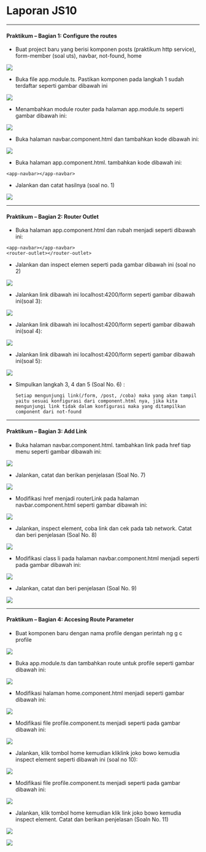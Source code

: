 # Laporan JS10
---

#### Praktikum – Bagian 1: Configure the routes
- Buat project baru yang berisi komponen posts (praktikum http service), form-member (soal uts), navbar, not-found, home

![](image/chapter1/10/p1.png)

- Buka file app.module.ts. Pastikan komponen pada langkah 1 sudah terdaftar seperti gambar dibawah ini

![](image/chapter1/10/p1.2.png)

- Menambahkan module router pada halaman app.module.ts seperti gambar dibawah ini:

![](image/chapter1/10/p1.4.png)

- Buka halaman navbar.component.html dan tambahkan kode dibawah ini:

![](image/chapter1/10/p1.5.png)

- Buka halaman app.component.html. tambahkan kode dibawah ini:

```
<app-navbar></app-navbar>
```
- Jalankan dan catat hasilnya (soal no. 1)

![](image/chapter1/10/soal1.png)

---

#### Praktikum – Bagian 2: Router Outlet
- Buka halaman app.component.html dan rubah menjadi seperti dibawah ini:
```
<app-navbar></app-navbar>
<router-outlet></router-outlet>
```

- Jalankan dan inspect elemen seperti pada gambar dibawah ini (soal no 2)

![](image/chapter1/10/soal2.png)

- Jalankan link dibawah ini localhost:4200/form seperti gambar dibawah ini(soal 3):

![](image/chapter1/10/soal3.png)

- Jalankan link dibawah ini localhost:4200/form seperti gambar dibawah ini(soal 4):

![](image/chapter1/10/soal4.png)

- Jalankan link dibawah ini localhost:4200/form seperti gambar dibawah ini(soal 5):

![](image/chapter1/10/soal5.png)

- Simpulkan langkah 3, 4 dan 5 (Soal No. 6) :
  ```
  Setiap mengunjungi link(/form, /post, /coba) maka yang akan tampil yaitu sesuai konfigurasi dari component.html nya, jika kita mengunjungi link tidak dalam konfigurasi maka yang ditampilkan component dari not-found

  ```
---

#### Praktikum – Bagian 3: Add Link
- Buka halaman navbar.component.html. tambahkan link pada href tiap menu seperti gambar dibawah ini:

![](image/chapter1/10/p3,1.png)

- Jalankan, catat dan berikan penjelasan (Soal No. 7)

![](image/chapter1/10/soal7.png)

- Modifikasi href menjadi routerLink pada halaman navbar.component.html seperti gambar dibawah ini:

![](image/chapter1/10/p3.3.png)

- Jalankan, inspect element, coba link dan cek pada tab network. Catat dan beri penjelasan (Soal No. 8)

![](image/chapter1/10/soal8.png)

- Modifikasi class li pada halaman navbar.component.html menjadi seperti pada gambar dibawah ini:

![](image/chapter1/10/p3.5.png)

- Jalankan, catat dan beri penjelasan (Soal No. 9)

![](image/chapter1/10/soal9.png)

---

#### Praktikum – Bagian 4: Accesing Route Parameter
- Buat komponen baru dengan nama profile dengan perintah ng g c profile

![](image/chapter1/10/p4.1.png)

- Buka app.module.ts dan tambahkan route untuk profile seperti gambar dibawah ini: 

![](image/chapter1/10/p4.2.png)

- Modifikasi halaman home.component.html menjadi seperti gambar dibawah ini:

![](image/chapter1/10/p4.3.png)

- Modifikasi file profile.component.ts menjadi seperti pada gambar dibawah ini:

![](image/chapter1/10/p4.4.png)

- Jalankan, klik tombol home kemudian kliklink joko bowo kemudia inspect element seperti dibawah ini (soal no 10):

![](image/chapter1/10/soal10.png)

- Modifikasi file profile.component.ts menjadi seperti pada gambar dibawah ini:

![](image/chapter1/10/p4.6.png)

- Jalankan, klik tombol home kemudian klik link joko bowo kemudia inspect element. Catat dan berikan penjelasan (Soaln No. 11)

![](image/chapter1/10/soal11.png)

![](image/chapter1/10/soal11a.png)


